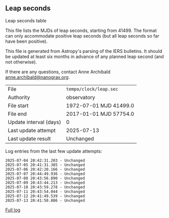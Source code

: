 
## Leap seconds

Leap seconds table

This file lists the MJDs of leap seconds, starting from 41499.
The format can only accommodate positive leap seconds (but all
leap seconds so far have been positive).

This file is generated from Astropy's parsing of the IERS
bulletins. It should be updated at least six months in advance
of any planned leap second (and not otherwise).

If there are any questions, contact Anne Archibald
<anne.archibald@nanograv.org>.

|     |     |
|:--- |:--- |
| File | `tempo/clock/leap.sec` |
| Authority | observatory |
| File start | 1972-07-01 MJD 41499.0 |
| File end | 2017-01-01 MJD 57754.0 |
| Update interval (days) | 0 |
| Last update attempt | 2025-07-13 |
| Last update result | Unchanged |

Log entries from the last few update attempts:
```
2025-07-04 20:42:31.203 - Unchanged
2025-07-05 20:41:31.385 - Unchanged
2025-07-06 20:42:20.166 - Unchanged
2025-07-07 20:44:49.936 - Unchanged
2025-07-08 20:43:56.890 - Unchanged
2025-07-09 20:43:44.213 - Unchanged
2025-07-10 20:43:59.278 - Unchanged
2025-07-11 20:43:54.044 - Unchanged
2025-07-12 20:41:49.539 - Unchanged
2025-07-13 20:41:50.886 - Unchanged
```
[Full log](https://raw.githubusercontent.com/ipta/pulsar-clock-corrections/main/log/tempo/clock/leap.sec.log)
